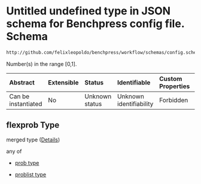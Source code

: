 # Untitled undefined type in JSON schema for Benchpress config file. Schema

```txt
http://github.com/felixleopoldo/benchpress/workflow/schemas/config.schema.json#/definitions/flexprob
```

Number(s) in the range \[0,1].

| Abstract            | Extensible | Status         | Identifiable            | Custom Properties | Additional Properties | Access Restrictions | Defined In                                                              |
| :------------------ | :--------- | :------------- | :---------------------- | :---------------- | :-------------------- | :------------------ | :---------------------------------------------------------------------- |
| Can be instantiated | No         | Unknown status | Unknown identifiability | Forbidden         | Allowed               | none                | [newschema.schema.json\*](newschema.schema.json "open original schema") |

## flexprob Type

merged type ([Details](newschema-definitions-flexprob.md))

any of

*   [prob type](newschema-definitions-prob-type.md "check type definition")

*   [problist type](newschema-definitions-problist-type.md "check type definition")

